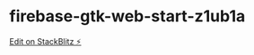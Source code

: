 # firebase-gtk-web-start-z1ub1a

[Edit on StackBlitz ⚡️](https://stackblitz.com/edit/firebase-gtk-web-start-z1ub1a)